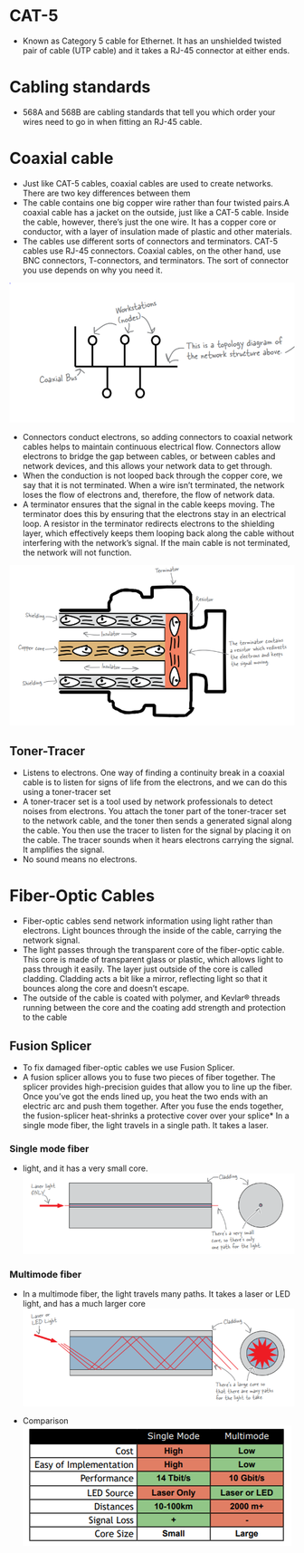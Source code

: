 # CAT-5
* Known as Category 5 cable for Ethernet. It has an unshielded twisted pair of cable (UTP cable) and it takes a RJ-45 connector at either ends. 

# Cabling standards
* 568A and 568B are cabling standards that tell you which order your wires
need to go in when fitting an RJ-45 cable.

# Coaxial cable
* Just like CAT-5 cables, coaxial cables are used to create networks. There are
two key differences between them
* The cable contains one big copper wire rather than four
twisted pairs.A coaxial cable has a jacket on the outside, just like a CAT-5 cable. Inside
the cable, however, there’s just the one wire. It has a copper core or
conductor, with a layer of insulation made of plastic and other materials.
* The cables use different sorts of connectors and terminators.
CAT-5 cables use RJ-45 connectors. Coaxial cables, on the other hand, use
BNC connectors, T-connectors, and terminators. The sort of connector you
use depends on why you need it.

![Network Topology](./assets/network-topology.PNG)

* Connectors conduct electrons, so adding connectors to coaxial network
cables helps to maintain continuous electrical flow. Connectors allow
electrons to bridge the gap between cables, or between cables and network
devices, and this allows your network data to get through.
* When the conduction is not looped back through the copper core, we
say that it is not terminated. When a wire isn’t terminated, the network
loses the flow of electrons and, therefore, the flow of network data.
* A terminator ensures that the signal in the cable keeps moving. The
terminator does this by ensuring that the electrons stay in an electrical
loop. A resistor in the terminator redirects electrons to the shielding
layer, which effectively keeps them looping back along the cable without
interfering with the network’s signal. If the main cable is not terminated,
the network will not function.

![Coaxial terminator](./assets/coaxial-terminator.PNG)

## Toner-Tracer
*  Listens to electrons. One way of finding a continuity break in a coaxial cable is to listen for
signs of life from the electrons, and we can do this using a
toner-tracer set
* A toner-tracer set is a tool used by network professionals to detect noises
from electrons. You attach the toner part of the toner-tracer set to the
network cable, and the toner then sends a generated signal along the
cable. You then use the tracer to listen for the signal by placing it on the
cable. The tracer sounds when it hears electrons carrying the signal. It
amplifies the signal.
* No sound means no electrons.

# Fiber-Optic Cables
* Fiber-optic cables send network information using light rather than
electrons. Light bounces through the inside of the cable, carrying the
network signal.
* The light passes through the transparent core of the fiber-optic cable.
This core is made of transparent glass or plastic, which allows light to pass
through it easily. The layer just outside of the core is called cladding.
Cladding acts a bit like a mirror, reflecting light so that it bounces along the
core and doesn’t escape.
* The outside of the cable is coated with polymer, and Kevlar® threads
running between the core and the coating add strength and protection to
the cable

## Fusion Splicer
* To fix damaged fiber-optic cables we use Fusion Splicer.
* A fusion splicer allows you to fuse two pieces of fiber together. The
splicer provides high-precision guides that allow you to line up the
fiber. Once you’ve got the ends lined up, you heat the two ends
with an electric arc and push them together. After you fuse the ends
together, the fusion-splicer heat-shrinks a protective cover over your
splice* In a single mode fiber, the light travels in a single path. It takes a laser.

### Single mode fiber
* light, and it has a very small core.
![single-mode](./assets/single-mode-fibre.PNG)

### Multimode fiber
* In a multimode fiber, the light travels many paths. It takes a laser or
LED light, and has a much larger core
![multi-mode](./assets/multi-mode-fibre.PNG)

* Comparison
![mode-comparison](./assets/fibre-mode-comparison.PNG)


